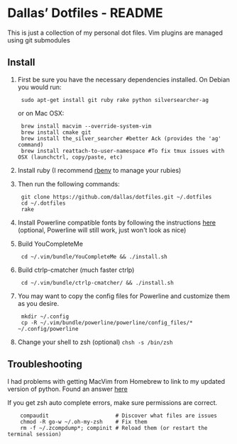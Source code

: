 # Dallas’ Dotfiles - README

This is just a collection of my personal dot files. Vim plugins are managed
using git submodules

## Install

1. First be sure you have the necessary dependencies installed. On Debian
you would run:

        sudo apt-get install git ruby rake python silversearcher-ag

   or on Mac OSX:

        brew install macvim --override-system-vim
        brew install cmake git
        brew install the_silver_searcher #better Ack (provides the 'ag' command)
        brew install reattach-to-user-namespace #To fix tmux issues with OSX (launchctrl, copy/paste, etc)

1. Install ruby (I recommend [rbenv](http://rbenv.org/) to manage your rubies)

1. Then run the following commands:

        git clone https://github.com/dallas/dotfiles.git ~/.dotfiles
        cd ~/.dotfiles
        rake

4. Install Powerline compatible fonts by following the
   instructions [here](https://github.com/Lokaltog/powerline-fonts) (optional, Powerline will still work, just
won't look as nice)

5. Build YouCompleteMe

        cd ~/.vim/bundle/YouCompleteMe && ./install.sh

6. Build ctrlp-cmatcher (much faster ctrlp)

        cd ~/.vim/bundle/ctrlp-cmatcher/ && ./install.sh

7. You may want to copy the config files for Powerline and customize them as you desire.

        mkdir ~/.config
        cp -R ~/.vim/bundle/powerline/powerline/config_files/* ~/.config/powerline

8. Change your shell to zsh (optional) `chsh -s /bin/zsh`

Troubleshooting
---------------
I had problems with getting MacVim from Homebrew to link to my updated
version of python. Found an answer [here](http://superuser.com/questions/440981/how-can-i-use-the-homebrew-python-version-with-homebrew-macvim-on-snow-leopard/440982#440982)

If you get zsh auto complete errors, make sure permissions are correct.

        compaudit                     # Discover what files are issues
        chmod -R go-w ~/.oh-my-zsh    # Fix them
        rm -f ~/.zcompdump*; compinit # Reload them (or restart the terminal session)

